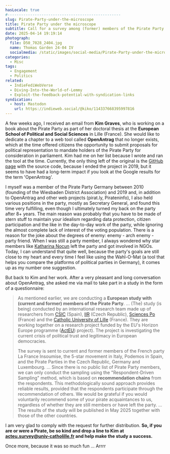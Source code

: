 ```yaml
---
hasLocale: true
#--------------------------------------------------
slug: Pirate-Party-under-the-microscope
title: Pirate Party under the microscope
subtitle: Call for a survey among (former) members of the Pirate Party of Germany
date: 2025-04-14 19:19:14
photograph:
  file: D50_7028_2404.jpg
  name: Thomas Garden 24-04 IV
  socialmedia: /static/images/social-media/Pirate-Party-under-the-microscope.png
categories:
  - Misc
tags:
  - Engagement
  - Politics
related:
  - IndieFediWebVerse
  - Diving-Into-the-World-of-Lemmy
  - Exploit-the-feedback-potential-with-syndication-links
syndication:
  - host: Mastodon
    url: https://indieweb.social/@kiko/114337668395997816
---
```


A few weeks ago, I received an email from **Kim Graves**, who is working on a book about the Pirate Party as part of her doctoral thesis at the **European School of Political and Social Sciences** in Lille (France). She would like to dedicate a chapter to a web tool called **OpenAntrag** that no longer exists, which at the time offered citizens the opportunity to submit proposals for political representation to mandate holders of the Pirate Party for consideration in parliament. Kim had me on her list because I wrote and ran the tool at the time. Currently, the only thing left of the original is the [GitHub page](https://github.com/kristofzerbe/OpenAntrag) with the source code, because I ended the project in 2019, but it seems to have had a long-term impact if you look at the Google results for the term 'OpenAntrag'.

<!-- more -->

I myself was a member of the Pirate Party Germany between 2010 (founding of the Wiesbaden District Association) and 2019 and, in addition to OpenAntrag and other web projects (pirat.ly, Pirateninfo), I also held various positions in the party, mostly as Secretary General, and found this time very fulfilling, even though I ultimately turned my back on the party after 8+ years. The main reason was probably that you have to be made of stern stuff to maintain your idealism regarding data protection, citizen participation and the like in the day-to-day work of the party, while ignoring the almost complete lack of interest of the voting population. There is a reason for the joke about the degrees of enemy: enemy - arch enemy - party friend. When I was still a party member, I always wondered why star members like [Katharina Nocun](https://de.wikipedia.org/wiki/Katharina_Nocun) left the party and got involved in NGOs. Today, I can understand that quite well, because the party's goals are still close to my heart and every time I feel like using the Wahl-O-Mat (a tool that helps you compare the platforms of political parties in Germany), it comes up as my number one suggestion.

But back to Kim and her work. After a very pleasant and long conversation about OpenAntrag, she asked me via mail to take part in a study in the form of a questionnaire:

> As mentioned earlier, we are conducting a **European study with (current and former) members of the Pirate Party**.
> ...
> (The) study (is being) conducted by an international research team made up of researchers from [CSIC](https://ipp.csic.es/en) (Spain), [IIR](https://www.iir.cz/en/) (Czech Republic), [Sciences Po](https://www.sciencespo.fr/centre-etudes-europeennes/en/) (France) and the [Catholic University of Lille](https://espol.school/) (France). They are working together on a research project funded by the EU's Horizon Europe programme ([ActEU](https://acteu.org/)) project). The project is investigating the current crisis of political trust and legitimacy in European democracies.
>
> The survey is sent to current and former members of the French party La France Insoumise, the 5-star movement in Italy, Podemos in Spain, and the Pirate Parties in the Czech Republic, Germany and Luxembourg.
> ...
> Since there is no public list of Pirate Party members, we can only conduct the sampling using the "Respondent-Driven Sampling" method, which is based on **recommendation chains** from the respondents. This methodologically sound approach provides reliable results, provided that the respondents participate through the recommendation of others. We would be grateful if you would voluntarily recommend some of your pirate acquaintances to us, regardless of whether they are still members or have left the party.
> ...
> The results of the study will be published in May 2025 together with those of the other countries.

I am very glad to comply with the request for further distribution. **So, if you are or were a Pirate, be so kind and drop a line to Kim at [acteu.survey@univ-catholille.fr](mailto:acteu.survey@univ-catholille.fr)  and help make the study a success.**

Once more, because it was so much fun ... Arrrr

